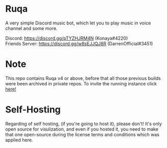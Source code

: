 # Ruqa

A very simple Discord music bot, which let you to play music in voice channel and some more.

Discord: https://discord.gg/pTYZHJRM4N (Konaya#4220)  
Friends Server: https://discord.gg/w8sEJJQJ8R (DarrenOfficial#3451)

# Note

This repo contains Ruqa v4 or above, before that all those previous builds were been archived in private repos.
To invite the running instance click [here!](https://discord.com/api/oauth2/authorize?client_id=877436488344805426&permissions=274914937920&scope=bot)

# Self-Hosting

Regarding of self hosting, (if you're going to host it), please don't! It's only open source for visulization, and even if you hosted it, you need to make that one open-source during the license terms and conditions which was applied here.
